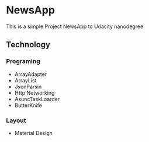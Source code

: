 # NewsApp
This is a simple Project NewsApp to Udacity nanodegree

 ## Technology
 
 ### Programing
 - ArrayAdapter
 - ArrayList
 - JsonParsin
 - Http Networking
 - AsuncTaskLoarder
 - ButterKnife
 
 ### Layout
 - Material Design
